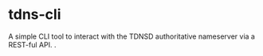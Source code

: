 # tdns-cli

A simple CLI tool to interact with the TDNSD authoritative nameserver via a REST-ful API.
.
